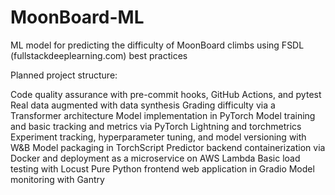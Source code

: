 # MoonBoard-ML
ML model for predicting the difficulty of MoonBoard climbs using FSDL (fullstackdeeplearning.com) best practices

Planned project structure:

Code quality assurance with pre-commit hooks, GitHub Actions, and pytest
Real data augmented with data synthesis
Grading difficulty via a Transformer architecture
Model implementation in PyTorch
Model training and basic tracking and metrics via PyTorch Lightning and torchmetrics
Experiment tracking, hyperparameter tuning, and model versioning with W&B
Model packaging in TorchScript
Predictor backend containerization via Docker and deployment as a microservice on AWS Lambda
Basic load testing with Locust
Pure Python frontend web application in Gradio
Model monitoring with Gantry